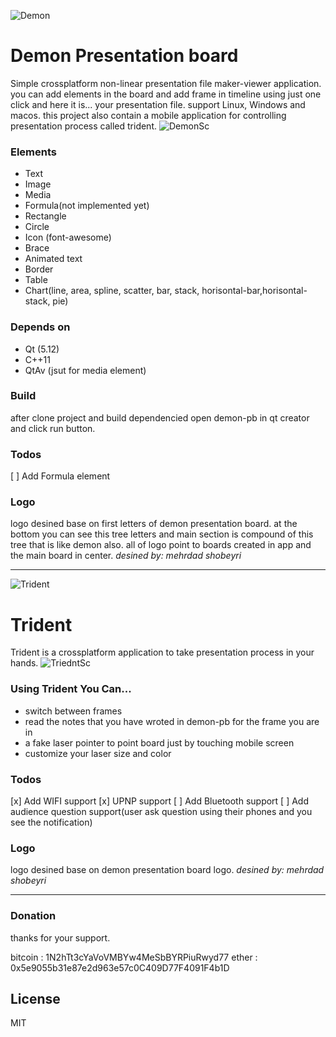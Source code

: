 ![Demon](./res/logo.jpg)
# Demon Presentation board
Simple crossplatform non-linear presentation file maker-viewer application. you can add elements in the board and add frame in timeline using just one click and here it is... your presentation file. support Linux, Windows and macos.
this project also contain a mobile application for controlling presentation process called trident.
![DemonSc](./screenshots/dpb.png)
### Elements
- Text
- Image
- Media
- Formula(not implemented yet)
- Rectangle
- Circle
- Icon (font-awesome)
- Brace
- Animated text
- Border
- Table
- Chart(line, area, spline, scatter, bar, stack, horisontal-bar,horisontal-stack, pie)

### Depends on
- Qt (5.12)
 - C++11
 - QtAv (jsut for media element)

### Build
after clone project and build dependencied open demon-pb in qt creator and click run button.

### Todos
 [ ] Add Formula element

### Logo
logo desined base on first letters of demon presentation board.
at the bottom you can see this tree letters and main section is compound of this tree that is like demon also. all of logo point to boards created in app and the main board in center.
*desined by: mehrdad shobeyri*

----
![Trident](./res/trident.jpg)
# Trident
Trident is a crossplatform application to take presentation process in your hands.
![TriedntSc](./screenshots/trident.png)
### Using Trident You Can...
- switch between frames
- read the notes that you have wroted in demon-pb for the frame you are in
- a fake laser pointer to point board just by touching mobile screen
- customize your laser size and color

### Todos
 [x] Add WIFI support
 [x] UPNP support
 [ ] Add Bluetooth support
 [ ] Add audience question support(user ask question using their phones and you see the notification)

### Logo
logo desined base on demon presentation board logo.
*desined by: mehrdad shobeyri*

----
### Donation
thanks for your support.

 bitcoin : 1N2hTt3cYaVoVMBYw4MeSbBYRPiuRwyd77
 ether :   0x5e9055b31e87e2d963e57c0C409D77F4091F4b1D

License
----

MIT



